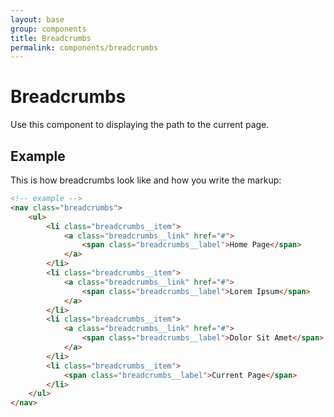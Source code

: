 ```yaml
---
layout: base
group: components
title: Breadcrumbs
permalink: components/breadcrumbs
---
```


# Breadcrumbs

<p class="intro">Use this component to displaying the path to the current page.</p>

## Example

This is how breadcrumbs look like and how you write the markup:

```html
<!-- example -->
<nav class="breadcrumbs">
    <ul>
        <li class="breadcrumbs__item">
            <a class="breadcrumbs__link" href="#">
                <span class="breadcrumbs__label">Home Page</span>
            </a>
        </li>
        <li class="breadcrumbs__item">
            <a class="breadcrumbs__link" href="#">
                <span class="breadcrumbs__label">Lorem Ipsum</span>
            </a>
        </li>
        <li class="breadcrumbs__item">
            <a class="breadcrumbs__link" href="#">
                <span class="breadcrumbs__label">Dolor Sit Amet</span>
            </a>
        </li>
        <li class="breadcrumbs__item">
            <span class="breadcrumbs__label">Current Page</span>
        </li>
    </ul>
</nav>
```